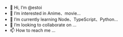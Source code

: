 - 👋 Hi, I’m @estoi
- 👀 I’m interested in Anime、movie...
- 🌱 I’m currently learning Node、TypeScript、Python...
- 💞️ I’m looking to collaborate on ...
- 📫 How to reach me ...

<!---
estoi/estoi is a ✨ special ✨ repository because its `README.md` (this file) appears on your GitHub profile.
You can click the Preview link to take a look at your changes.
--->

